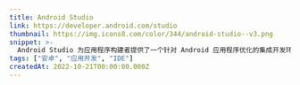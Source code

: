 ```yaml
---
title: Android Studio
link: https://developer.android.com/studio
thumbnail: https://img.icons8.com/color/344/android-studio--v3.png
snippet: >-
  Android Studio 为应用程序构建者提供了一个针对 Android 应用程序优化的集成开发环境 (IDE)。
tags: ["安卓", "应用开发", "IDE"]
createdAt: 2022-10-21T00:00:00.000Z
---
```

